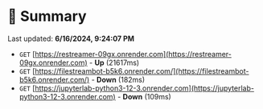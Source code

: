 # 📖 Summary
Last updated: **6/16/2024, 9:24:07 PM**

- `GET` [https://restreamer-09gx.onrender.com](https://restreamer-09gx.onrender.com) - **Up** (21617ms)
- `GET` [https://filestreambot-b5k6.onrender.com/](https://filestreambot-b5k6.onrender.com/) - **Down** (182ms)
- `GET` [https://jupyterlab-python3-12-3.onrender.com](https://jupyterlab-python3-12-3.onrender.com) - **Down** (109ms)
